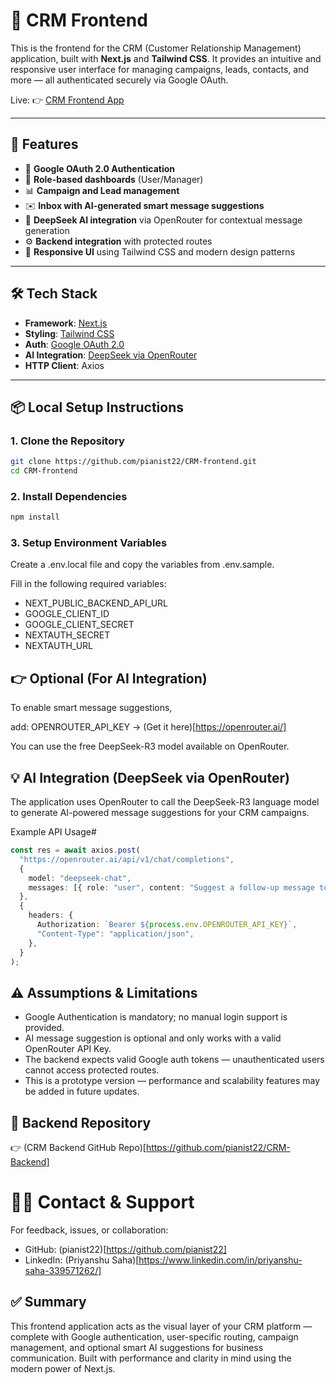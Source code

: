 # 🎯 CRM Frontend

This is the frontend for the CRM (Customer Relationship Management) application, built with **Next.js** and **Tailwind CSS**. It provides an intuitive and responsive user interface for managing campaigns, leads, contacts, and more — all authenticated securely via Google OAuth.

Live: 👉 [CRM Frontend App](https://crm-frontend-one-chi.vercel.app/)

---

## 🚀 Features

- 🔐 **Google OAuth 2.0 Authentication**
- 👤 **Role-based dashboards** (User/Manager)
- 📊 **Campaign and Lead management**
- ✉️ **Inbox with AI-generated smart message suggestions**
- 💬 **DeepSeek AI integration** via OpenRouter for contextual message generation
- ⚙️ **Backend integration** with protected routes
- 🧭 **Responsive UI** using Tailwind CSS and modern design patterns

---

## 🛠️ Tech Stack

- **Framework**: [Next.js](https://nextjs.org/)
- **Styling**: [Tailwind CSS](https://tailwindcss.com/)
- **Auth**: [Google OAuth 2.0](https://developers.google.com/identity)
- **AI Integration**: [DeepSeek via OpenRouter](https://openrouter.ai/)
- **HTTP Client**: Axios

---

## 📦 Local Setup Instructions

### 1. Clone the Repository

```bash
git clone https://github.com/pianist22/CRM-frontend.git
cd CRM-frontend
```

### 2. Install Dependencies
```bash
npm install
```
### 3. Setup Environment Variables
Create a .env.local file and copy the variables from .env.sample.

Fill in the following required variables:
- NEXT_PUBLIC_BACKEND_API_URL
- GOOGLE_CLIENT_ID
- GOOGLE_CLIENT_SECRET
- NEXTAUTH_SECRET
- NEXTAUTH_URL

## 👉 Optional (For AI Integration)

To enable smart message suggestions, 

add: OPENROUTER_API_KEY → (Get it here)[https://openrouter.ai/]

You can use the free DeepSeek-R3 model available on OpenRouter.

## 💡 AI Integration (DeepSeek via OpenRouter)
The application uses OpenRouter to call the DeepSeek-R3 language model to generate AI-powered message suggestions for your CRM campaigns.

Example API Usage#
```ts
const res = await axios.post(
  "https://openrouter.ai/api/v1/chat/completions",
  {
    model: "deepseek-chat",
    messages: [{ role: "user", content: "Suggest a follow-up message to a lead." }],
  },
  {
    headers: {
      Authorization: `Bearer ${process.env.OPENROUTER_API_KEY}`,
      "Content-Type": "application/json",
    },
  }
);
```

## ⚠️ Assumptions & Limitations

- Google Authentication is mandatory; no manual login support is provided.
- AI message suggestion is optional and only works with a valid OpenRouter API Key.
- The backend expects valid Google auth tokens — unauthenticated users cannot access protected routes.
- This is a prototype version — performance and scalability features may be added in future updates.

## 🔗 Backend Repository

👉 (CRM Backend GitHub Repo)[https://github.com/pianist22/CRM-Backend]

# 🧑‍💼 Contact & Support
For feedback, issues, or collaboration:
- GitHub: (pianist22)[https://github.com/pianist22]
- LinkedIn: (Priyanshu Saha)[https://www.linkedin.com/in/priyanshu-saha-339571262/]


## ✅ Summary
This frontend application acts as the visual layer of your CRM platform — complete with Google authentication, user-specific routing, campaign management, and optional smart AI suggestions for business communication. Built with performance and clarity in mind using the modern power of Next.js.






